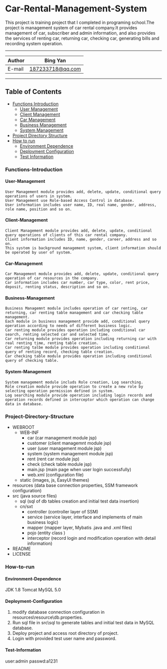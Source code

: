 # Car-Rental-Management-System
This project is training project that I completed in programing school.The project is management system of car rental company.It provides management of car, subscriber and admin information, and also provides the services of renting car, returning car, checking car, generating bills and recording system operation.
****
    
|Author|Bing Yan|
|---|---
|E-mail|187233718@qq.com


****
## Table of Contents
* [Functions Introduction](#Functions-Introduction)
    * [User Management](#User-Management)
    * [Client Management](#Client-Management)
    * [Car Management](#Car-Management)
    * [Business Management](#Business-Management)
    * [System Management](#System-Management)
* [Project Directory Structure](#Project-Directory-Structure)
* [How to run](#How-to-run)
    * [Environment Dependence](#Environment-Dependence)
    * [Deployment Configuration](#Deployment-Configuration)
    * [Test Information](#Test-Information)
    
### Functions-Introduction
#### User-Management
```
User Management module provides add, delete, update, conditional query operations of users in system.
User Management use Role-based Access Control in database.
User information includes user name, ID, real name, gender, address, role name, position and so on.
```
#### Client-Management
```
Client Management module provides add, delete, update, conditional query operations of clients of this car rental company.
Client information includes ID, name, gender, career, address and so on.
This system is background management system, client information should be operated by user of system.
```
#### Car-Management
```
Car Management module provides add, delete, update, conditional query operation of car resources in the company.
Car information includes car number, car type, color, rent price, deposit, renting status, description and so on.
```
#### Business-Management
```
Business Managemnt module includes operation of car renting, car returning, car renting table management and car checking table management.
Each module in business management provide add, conditional query operation according to needs of different business logic.
Car renting module provides operation including conditional car search, renting selected car and selected time.
Car returning module provides operation including returning car with real renting time, renting table creation.
Car renting talbe module provides operation including conditional query of renting record, checking table creation.
Car checking table module provides operation including conditional query of checking table. 
```
#### System-Management
```
System management module includs Role creation, Log searching.
Role creation module provide operation to create a new role by selecting operation permission defined in system.
Log searching module provide operation including login records and operation records defined in interceptor which operation can change data in database.
```

### Project-Directory-Structure
* WEBROOT
    * WEB-INF
        * car (car management module jsp)
        * customer (client managemnt module jsp)
        * user (user management module jsp)
        * system (system management module jsp)
        * rent (rent car module jsp)
        * check (check table module jsp)
        * main.jsp (main page when user login successfully)
        * web.xml (configuration file)
    * static (images, js, EasyUI themes)
* resources (data base connection properties, SSM framework configuration)
* src (java source files)
    * sql (sql of db tables creation and initial test data insertion)
    * cn/sxt
        * controller (controller layer of SSM)
        * service (service layer, interface and implements of main business logic)
        * mapper (mapper layer, Mybatis .java and .xml files)
        * pojo (entity class )
        * interceptor (record login and modification operation with detail information)
* README
* LICENSE
### How-to-run
#### Environment-Dependence 
JDK 1.8
Tomcat
MySQL 5.0
#### Deployment-Configuration
1. modify database connection configuration in resources\resource\db.properties.
2. Run sql file in src\sql to generate tables and initial test data in MySQL database.
3. Deploy project and access root directory of project.
4. Login with provided test user name and password.
#### Test-Information
user:admin
passwd:a1231

